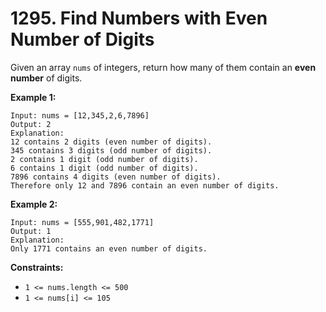 # 1295. Find Numbers with Even Number of Digits

Given an array `nums` of integers, return how many of them contain an **even number** of digits.

**Example 1:**

```
Input: nums = [12,345,2,6,7896]
Output: 2
Explanation: 
12 contains 2 digits (even number of digits). 
345 contains 3 digits (odd number of digits). 
2 contains 1 digit (odd number of digits). 
6 contains 1 digit (odd number of digits). 
7896 contains 4 digits (even number of digits). 
Therefore only 12 and 7896 contain an even number of digits.
```

**Example 2:**

```
Input: nums = [555,901,482,1771]
Output: 1 
Explanation: 
Only 1771 contains an even number of digits.
```

**Constraints:**

- `1 <= nums.length <= 500`
- `1 <= nums[i] <= 105`